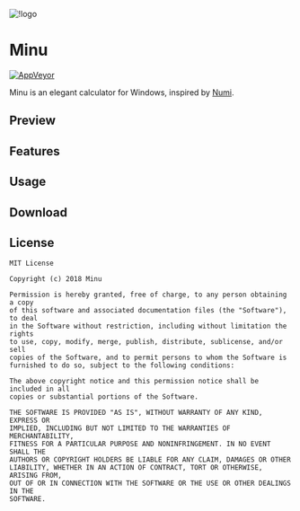 ![!logo](https://raw.githubusercontent.com/minu-calculator/Minu/master/Icon/png/minu_icon_wide/minu_icon_wide_256.png)

# Minu
[![AppVeyor](https://img.shields.io/appveyor/ci/harrynull/minu.svg?style=for-the-badge)](https://ci.appveyor.com/project/harrynull/minu)

Minu is an elegant calculator for Windows, inspired by [Numi](https://numi.com).

## Preview

## Features

## Usage

## Download

## License

    MIT License

    Copyright (c) 2018 Minu

    Permission is hereby granted, free of charge, to any person obtaining a copy
    of this software and associated documentation files (the "Software"), to deal
    in the Software without restriction, including without limitation the rights
    to use, copy, modify, merge, publish, distribute, sublicense, and/or sell
    copies of the Software, and to permit persons to whom the Software is
    furnished to do so, subject to the following conditions:

    The above copyright notice and this permission notice shall be included in all
    copies or substantial portions of the Software.

    THE SOFTWARE IS PROVIDED "AS IS", WITHOUT WARRANTY OF ANY KIND, EXPRESS OR
    IMPLIED, INCLUDING BUT NOT LIMITED TO THE WARRANTIES OF MERCHANTABILITY,
    FITNESS FOR A PARTICULAR PURPOSE AND NONINFRINGEMENT. IN NO EVENT SHALL THE
    AUTHORS OR COPYRIGHT HOLDERS BE LIABLE FOR ANY CLAIM, DAMAGES OR OTHER
    LIABILITY, WHETHER IN AN ACTION OF CONTRACT, TORT OR OTHERWISE, ARISING FROM,
    OUT OF OR IN CONNECTION WITH THE SOFTWARE OR THE USE OR OTHER DEALINGS IN THE
    SOFTWARE.